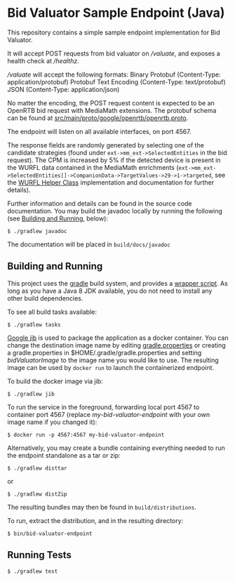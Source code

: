 # Bid Valuator Sample Endpoint (Java)

This repository contains a simple sample endpoint implementation for Bid Valuator.

It will accept POST requests from bid valuator on _/valuate_, and exposes a health check at _/healthz_.

_/valuate_ will accept the following formats:
Binary Protobuf (Content-Type: application/protobuf)
Protobuf Text Encoding (Content-Type: text/protobuf)
JSON (Content-Type: application/json)

No matter the encoding, the POST request content is expected to be an OpenRTB bid request with MediaMath extensions.
The protobuf schema can be found at [src/main/proto/google/openrtb/openrtb.proto](src/main/proto/google/openrtb/openrtb.proto).

The endpoint will listen on all available interfaces, on port 4567.

The response fields are randomly generated by selecting one of the candidate strategies (found under `ext->mm_ext->SelectedEntities`
in the bid request).  The CPM is increased by 5% if the detected device is present in the WURFL data contained in the
MediaMath enrichments (`ext->mm_ext->SelectedEntities[]->CompanionData->TargetValues->29->1->targeted`, see the
[WURFL Helper Class](src/main/java/com/mediamath/bid_valuator/WURFL/Helper.java) implementation and documentation for
further details).

Further information and details can be found in the source code documentation.  You may build the javadoc locally by
running the following (see [Building and Running](#Building-And-Running), below):

    $ ./gradlew javadoc

The documentation will be placed in `build/docs/javadoc`

## Building and Running

This project uses the [gradle](https://gradle.org) build system, and provides a [wrapper script](gradlew).  As long as
you have a Java 8 JDK available, you do not need to install any other build dependencies.

To see all build tasks available:

    $ ./gradlew tasks

[Google jib](https://github.com/GoogleContainerTools/jib) is used to package the application as a docker container. You
can change the destination image name by editing [gradle.properties](gradle.properties) or creating a gradle.properties
in $HOME/.gradle/gradle.properties and setting *bidValuatorImage* to the image name you would like to use.  The resulting
image can be used by `docker run` to launch the containerized endpoint.

To build the docker image via jib:

    $ ./gradlew jib
    
To run the service in the foreground, forwarding local port 4567 to container port 4567 (replace _my-bid-valuator-endpoint_
with your own image name if you changed it):

    $ docker run -p 4567:4567 my-bid-valuator-endpoint

Alternatively, you may create a bundle containing everything needed to run the endpoint standalone as a tar or zip:

    $ ./gradlew disttar
   
   or
   
    $ ./gradlew distZip
    
  The resulting bundles may then be found in `build/distributions`.
  
To run, extract the distribution, and in the resulting directory:

    $ bin/bid-valuator-endpoint

## Running Tests

    $ ./gradlew test

